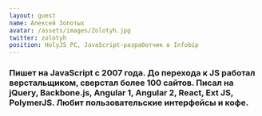 ```yaml
---
layout: guest
name: Алексей Золотых
avatar: /assets/images/Zolotyh.jpg
twitter: zolotyh
position: HolyJS PC, JavaScript-разработчик в Infobip
---
```

### Пишет на JavaScript c 2007 года. До перехода к JS работал верстальщиком, сверстал более 100 сайтов. Писал на jQuery, Backbone.js, Angular 1, Angular 2, React, Ext JS, PolymerJS. Любит пользовательские интерфейсы и кофе.

